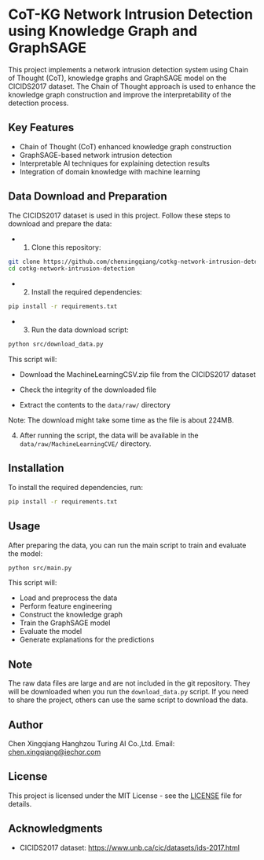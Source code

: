 
# CoT-KG Network Intrusion Detection using Knowledge Graph and GraphSAGE

This project implements a network intrusion detection system using Chain of Thought (CoT), knowledge graphs and GraphSAGE model on the CICIDS2017 dataset. The Chain of Thought approach is used to enhance the knowledge graph construction and improve the interpretability of the detection process.

## Key Features

- Chain of Thought (CoT) enhanced knowledge graph construction
- GraphSAGE-based network intrusion detection
- Interpretable AI techniques for explaining detection results
- Integration of domain knowledge with machine learning

## Data Download and Preparation

The CICIDS2017 dataset is used in this project. Follow these steps to download and prepare the data:

- 1. Clone this repository:

```bash
git clone https://github.com/chenxingqiang/cotkg-network-intrusion-detection.git
cd cotkg-network-intrusion-detection
```

- 2. Install the required dependencies:

```bash
pip install -r requirements.txt
```

- 3. Run the data download script:

```bash
python src/download_data.py
```

This script will:

- Download the MachineLearningCSV.zip file from the CICIDS2017 dataset

- Check the integrity of the downloaded file

- Extract the contents to the `data/raw/` directory

Note: The download might take some time as the file is about 224MB.

4. After running the script, the data will be available in the `data/raw/MachineLearningCVE/` directory.

## Installation

To install the required dependencies, run:

```bash
pip install -r requirements.txt
```

## Usage

After preparing the data, you can run the main script to train and evaluate the model:

```bash
python src/main.py

```

This script will:

- Load and preprocess the data
- Perform feature engineering
- Construct the knowledge graph
- Train the GraphSAGE model
- Evaluate the model
- Generate explanations for the predictions

## Note

The raw data files are large and are not included in the git repository. They will be downloaded when you run the `download_data.py` script. If you need to share the project, others can use the same script to download the data.

## Author

Chen Xingqiang
Hanghzou Turing AI Co.,Ltd.
Email: <chen.xingqiang@iechor.com>

## License

This project is licensed under the MIT License - see the [LICENSE](LICENSE) file for details.

## Acknowledgments

- CICIDS2017 dataset: <https://www.unb.ca/cic/datasets/ids-2017.html>
